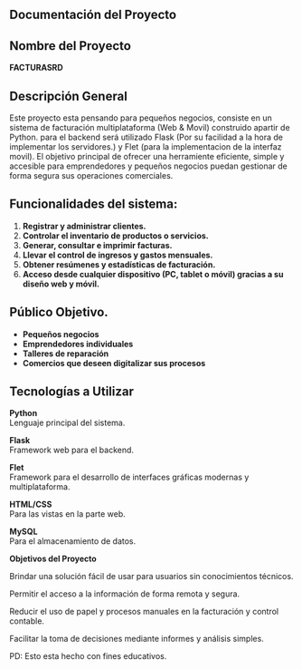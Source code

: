 ## Documentación del Proyecto

## Nombre del Proyecto
**FACTURASRD**

## Descripción General
Este proyecto esta pensando para pequeños negocios, consiste en un sistema de facturación multiplataforma (Web & Movil) construido apartir de Python. para el backend será utilizado Flask (Por su facilidad a la hora de implementar los servidores.) y Flet (para la implementacion de la interfaz movil). El objetivo principal de ofrecer una herramiente eficiente, simple y accesible para emprendedores y pequeños negocios puedan gestionar de forma segura sus operaciones comerciales.


## Funcionalidades del sistema:

1. **Registrar y administrar clientes.**
2. **Controlar el inventario de productos o servicios.**
3. **Generar, consultar e imprimir facturas.**
4. **Llevar el control de ingresos y gastos mensuales.**
5. **Obtener resúmenes y estadísticas de facturación.**
6. **Acceso desde cualquier dispositivo (PC, tablet o móvil) gracias a su diseño web y móvil.**

## Público Objetivo. 
- **Pequeños negocios**
- **Emprendedores individuales**
- **Talleres de reparación**
- **Comercios que deseen digitalizar sus procesos**


##  Tecnologías a Utilizar

 **Python**  
  Lenguaje principal del sistema.

 **Flask**  
  Framework web para el backend.

 **Flet**  
  Framework para el desarrollo de interfaces gráficas modernas y multiplataforma.

 **HTML/CSS**  
  Para las vistas en la parte web.

 **MySQL**  
  Para el almacenamiento de datos.

**Objetivos del Proyecto**

Brindar una solución fácil de usar para usuarios sin conocimientos técnicos.

Permitir el acceso a la información de forma remota y segura.

Reducir el uso de papel y procesos manuales en la facturación y control contable.

Facilitar la toma de decisiones mediante informes y análisis simples.

PD: Esto esta hecho con fines educativos.